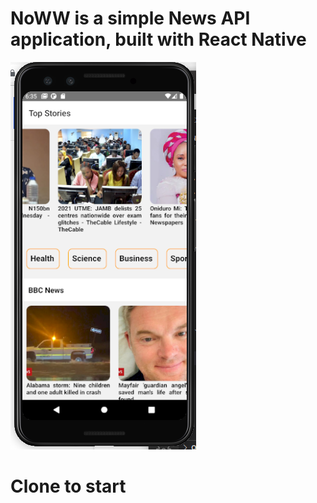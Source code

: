 # NoWW is a simple News API application, built with React Native

![App Screenshot](https://github.com/occiandiaali/NoWW/blob/main/noww-home.png?raw=true)  

# Clone to start  
```const test = () => null;  
```

